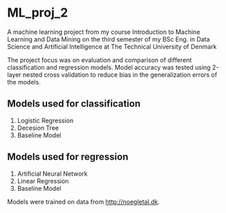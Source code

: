 # ML_proj_2
A machine learning project from my course Introduction to Machine Learning and Data Mining on the third semester of my BSc Eng. in Data Science and Artificial Intelligence at The Technical University of Denmark

The project focus was on evaluation and comparison of different classification and regression models.
Model accuracy was tested using 2-layer nested cross validation to reduce bias in the generalization errors of the models.

## Models used for classification
1. Logistic Regression
2. Decesion Tree
3. Baseline Model

## Models used for regression
1. Artificial Neural Network
2. Linear Regression
3. Baseline Model

Models were trained on data from http://noegletal.dk. 
